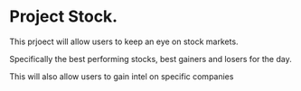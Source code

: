 # Project Stock. 


This prjoect will allow users to keep an eye on stock markets.

Specifically the best performing stocks, best gainers and losers for the day. 

This will also allow users  to gain intel on specific companies 
